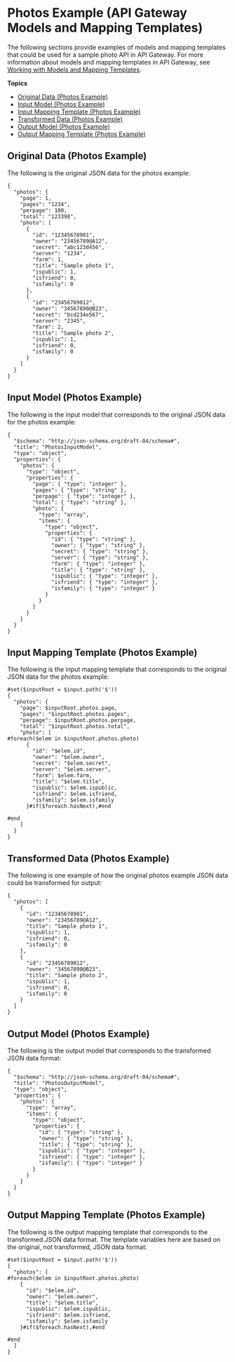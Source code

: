 # Photos Example \(API Gateway Models and Mapping Templates\)<a name="example-photos"></a>

The following sections provide examples of models and mapping templates that could be used for a sample photo API in API Gateway\. For more information about models and mapping templates in API Gateway, see [Working with Models and Mapping Templates](models-mappings.md)\.

**Topics**
+ [Original Data \(Photos Example\)](#example-photos-original-data)
+ [Input Model \(Photos Example\)](#example-photos-input-model)
+ [Input Mapping Template \(Photos Example\)](#example-photos-input-mapping)
+ [Transformed Data \(Photos Example\)](#example-photos-transformed-data)
+ [Output Model \(Photos Example\)](#example-photos-output-model)
+ [Output Mapping Template \(Photos Example\)](#example-photos-output-mapping)

## Original Data \(Photos Example\)<a name="example-photos-original-data"></a>

The following is the original JSON data for the photos example:

```
{
  "photos": {
    "page": 1,
    "pages": "1234",
    "perpage": 100,
    "total": "123398",
    "photo": [
      {
        "id": "12345678901",
        "owner": "23456789@A12",
        "secret": "abc123d456",
        "server": "1234",
        "farm": 1,
        "title": "Sample photo 1",
        "ispublic": 1,
        "isfriend": 0,
        "isfamily": 0
      },
      {
        "id": "23456789012",
        "owner": "34567890@B23",
        "secret": "bcd234e567",
        "server": "2345",
        "farm": 2,
        "title": "Sample photo 2",
        "ispublic": 1,
        "isfriend": 0,
        "isfamily": 0
      }
    ]
  }
}
```

## Input Model \(Photos Example\)<a name="example-photos-input-model"></a>

The following is the input model that corresponds to the original JSON data for the photos example:

```
{
  "$schema": "http://json-schema.org/draft-04/schema#",
  "title": "PhotosInputModel",
  "type": "object",
  "properties": {
    "photos": {
      "type": "object",
      "properties": {
        "page": { "type": "integer" },
        "pages": { "type": "string" },
        "perpage": { "type": "integer" },
        "total": { "type": "string" },
        "photo": {
          "type": "array",
          "items": {
            "type": "object",
            "properties": {
              "id": { "type": "string" },
              "owner": { "type": "string" },
              "secret": { "type": "string" },
              "server": { "type": "string" },
              "farm": { "type": "integer" },
              "title": { "type": "string" },
              "ispublic": { "type": "integer" },
              "isfriend": { "type": "integer" },
              "isfamily": { "type": "integer" }
            }
          }
        }
      }
    }
  }
}
```

## Input Mapping Template \(Photos Example\)<a name="example-photos-input-mapping"></a>

The following is the input mapping template that corresponds to the original JSON data for the photos example:

```
#set($inputRoot = $input.path('$'))
{
  "photos": {
    "page": $inputRoot.photos.page,
    "pages": "$inputRoot.photos.pages",
    "perpage": $inputRoot.photos.perpage,
    "total": "$inputRoot.photos.total",
    "photo": [
#foreach($elem in $inputRoot.photos.photo)
      {
        "id": "$elem.id",
        "owner": "$elem.owner",
        "secret": "$elem.secret",
        "server": "$elem.server",
        "farm": $elem.farm,
        "title": "$elem.title",
        "ispublic": $elem.ispublic,
        "isfriend": $elem.isfriend,
        "isfamily": $elem.isfamily
      }#if($foreach.hasNext),#end
			
#end
    ]
  }
}
```

## Transformed Data \(Photos Example\)<a name="example-photos-transformed-data"></a>

The following is one example of how the original photos example JSON data could be transformed for output:

```
{
  "photos": [
    {
      "id": "12345678901",
      "owner": "23456789@A12",
      "title": "Sample photo 1",
      "ispublic": 1,
      "isfriend": 0,
      "isfamily": 0
    },
    {
      "id": "23456789012",
      "owner": "34567890@B23",
      "title": "Sample photo 2",
      "ispublic": 1,
      "isfriend": 0,
      "isfamily": 0
    }
  ]
}
```

## Output Model \(Photos Example\)<a name="example-photos-output-model"></a>

The following is the output model that corresponds to the transformed JSON data format:

```
{
  "$schema": "http://json-schema.org/draft-04/schema#",
  "title": "PhotosOutputModel",
  "type": "object",
  "properties": {
    "photos": {
      "type": "array",
      "items": {
        "type": "object",
        "properties": {
          "id": { "type": "string" },
          "owner": { "type": "string" },
          "title": { "type": "string" },
          "ispublic": { "type": "integer" },
          "isfriend": { "type": "integer" },
          "isfamily": { "type": "integer" }
        }
      }
    }
  }
}
```

## Output Mapping Template \(Photos Example\)<a name="example-photos-output-mapping"></a>

The following is the output mapping template that corresponds to the transformed JSON data format\. The template variables here are based on the original, not transformed, JSON data format:

```
#set($inputRoot = $input.path('$'))
{
  "photos": [
#foreach($elem in $inputRoot.photos.photo)
    {
      "id": "$elem.id",
      "owner": "$elem.owner",
      "title": "$elem.title",
      "ispublic": $elem.ispublic,
      "isfriend": $elem.isfriend,
      "isfamily": $elem.isfamily
    }#if($foreach.hasNext),#end
		
#end
  ]
}
```
